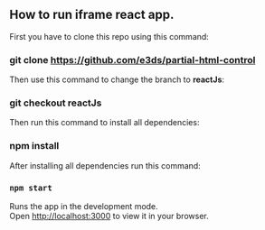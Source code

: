 ## How to run iframe react app.

First you have to clone this repo using this command:
### git clone https://github.com/e3ds/partial-html-control


Then use this command to change the branch to **reactJs**:
### git checkout reactJs


Then run this command to install all dependencies:
### npm install

After installing all dependencies run this command: 
### `npm start`

Runs the app in the development mode.\
Open [http://localhost:3000](http://localhost:3000) to view it in your browser.


